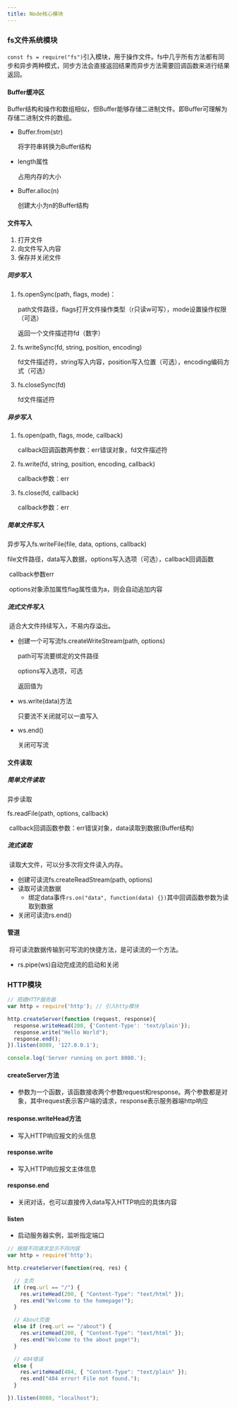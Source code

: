 ```yaml
---
title: Node核心模块
---
```


### fs文件系统模块

`const fs = require("fs")`引入模块，用于操作文件。fs中几乎所有方法都有同步和异步两种模式，同步方法会直接返回结果而异步方法需要回调函数来进行结果返回。

#### Buffer缓冲区

​	Buffer结构和操作和数组相似，但Buffer能够存储二进制文件。即Buffer可理解为存储二进制文件的数组。

- Buffer.from(str)

  将字符串转换为Buffer结构

- length属性

  占用内存的大小

- Buffer.alloc(n)

  创建大小为n的Buffer结构

#### 文件写入

1. 打开文件
2. 向文件写入内容
3. 保存并关闭文件

##### 同步写入

1. fs.openSync(path, flags, mode)：

   path文件路径，flags打开文件操作类型（r只读w可写），mode设置操作权限（可选）

   返回一个文件描述符fd（数字）

2. fs.writeSync(fd, string, position, encoding)

   fd文件描述符，string写入内容，position写入位置（可选），encoding编码方式（可选）

3. fs.closeSync(fd)

   fd文件描述符

##### 异步写入

1. fs.open(path, flags, mode, callback)

   callback回调函数两参数：err错误对象，fd文件描述符

2. fs.write(fd, string, position, encoding, callback)

   callback参数：err

3. fs.close(fd, callback)

   callback参数：err

##### 简单文件写入

异步写入fs.writeFile(file, data, options,  callback)

​	file文件路径，data写入数据，options写入选项（可选），callback回调函数

​	callback参数err

​	options对象添加属性flag属性值为a，则会自动追加内容

##### 流式文件写入

​	适合大文件持续写入，不易内存溢出。

- 创建一个可写流fs.createWriteStream(path, options)

  path可写流要绑定的文件路径

  options写入选项，可选

  返回值为

- ws.write(data)方法

  只要流不关闭就可以一直写入

- ws.end()

  关闭可写流

#### 文件读取

##### 简单文件读取

异步读取

fs.readFile(path, options, callback)

​	callback回调函数参数：err错误对象，data读取到数据(Buffer结构)

##### 流式读取

​	读取大文件，可以分多次将文件读入内存。

- 创建可读流fs.createReadStream(path, options)
- 读取可读流数据
  - 绑定data事件`rs.on("data", function(data) {})`其中回调函数参数为读取到数据
- 关闭可读流rs.end()

#### 管道

​	将可读流数据传输到可写流的快捷方法，是可读流的一个方法。

- rs.pipe(ws)自动完成流的启动和关闭



### HTTP模块

```javascript
// 搭建HTTP服务器
var http = require('http'); // 引入http模块

http.createServer(function (request, response){
  response.writeHead(200, {'Content-Type': 'text/plain'});
  response.write("Hello World");
  response.end();
}).listen(8080, '127.0.0.1');

console.log('Server running on port 8080.');
```

#### createServer方法

- 参数为一个函数，该函数接收两个参数request和response。两个参数都是对象，其中request表示客户端的请求，response表示服务器端http响应

#### response.writeHead方法

- 写入HTTP响应报文的头信息

#### response.write

- 写入HTTP响应报文主体信息

#### response.end

- 关闭对话，也可以直接传入data写入HTTP响应的具体内容

#### listen

- 启动服务器实例，监听指定端口

```javascript
// 根据不同请求显示不同内容
var http = require('http');

http.createServer(function(req, res) {

  // 主页
  if (req.url == "/") {
    res.writeHead(200, { "Content-Type": "text/html" });
    res.end("Welcome to the homepage!");
  }

  // About页面
  else if (req.url == "/about") {
    res.writeHead(200, { "Content-Type": "text/html" });
    res.end("Welcome to the about page!");
  }

  // 404错误
  else {
    res.writeHead(404, { "Content-Type": "text/plain" });
    res.end("404 error! File not found.");
  }

}).listen(8080, "localhost");
```

